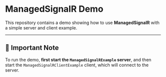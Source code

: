 ﻿# ManagedSignalR Demo

This repository contains a demo showing how to use **ManagedSignalR** with a simple server and client example.

---

## 📌 Important Note
To run the demo, **first start the `ManagedSignalRExample` server**, and then start the `ManagedSignalRClientExample` client, which will connect to the server.
